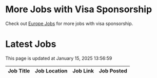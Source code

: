 # More Jobs with Visa Sponsorship

Check out [Europe Jobs](https://github.com/sureshparimi/europejobs#latest-jobs) for more jobs with visa sponsorship.

# Latest Jobs

This page is updated at January 15, 2025 13:56:59

| Job Title | Job Location | Job Link | Job Posted |
| --- | --- | --- | --- |
